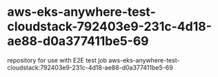 # aws-eks-anywhere-test-cloudstack-792403e9-231c-4d18-ae88-d0a377411be5-69
repository for use with E2E test job aws-eks-anywhere-test-cloudstack:792403e9-231c-4d18-ae88-d0a377411be5-69
